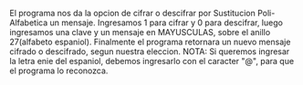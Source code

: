El programa nos da la opcion de cifrar o descifrar por Sustitucion Poli-Alfabetica un mensaje.
Ingresamos 1 para cifrar y 0 para descifrar, luego ingresamos una clave y un mensaje en MAYUSCULAS, sobre el anillo 27(alfabeto espaniol).
Finalmente el programa retornara un nuevo mensaje cifrado o descifrado, segun nuestra eleccion.
NOTA: Si queremos ingresar la letra enie del espaniol, debemos ingresarlo con el caracter "@", para que el programa lo reconozca.
